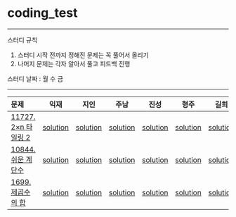 # coding_test
----
스터디 규칙
1. 스터디 시작 전까지 정해진 문제는 꼭 풀어서 올리기
2. 나머지 문제는 각자 알아서 풀고 피드백 진행  

스터디 날짜 : 월 수 금  

----

|문제|익재|지인|주남|진성|형주|길희|
|:------|:---:|:---:|:---:|:---:|:---:|:---:|
|[11727. 2×n 타일링 2](https://www.acmicpc.net/problem/11727)   |[solution]()|[solution]()|[solution]()|[solution]()|[solution](Hyungjoo/11727.py)|[solution]()|
|[10844. 쉬운 계단수](https://www.acmicpc.net/problem/10844)   |[solution]()|[solution]()|[solution]()|[solution]()|[solution](/Hyungjoo/10844.py)|[solution]()|
|[1699. 제곱수의 합](https://www.acmicpc.net/problem/1699)   |[solution]()|[solution]()|[solution]()|[solution]()|[solution](/Hyungjoo/1699.py)|[solution]()|
